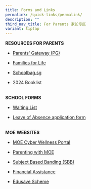 ```yaml
---
title: Forms and Links
permalink: /quick-links/permalink/
description: ""
third_nav_title: For Parents 家长专区
variant: tiptap
---
```

<p><strong>RESOURCES FOR PARENTS</strong></p><ul data-tight="true" class="tight"><li><p><a href="https://pg.moe.edu.sg/faq" rel="noopener noreferrer nofollow" target="_blank">Parents' Gateway (PG)</a></p></li><li><p><a href="https://familiesforlife.sg/Parenting/Pages/Home.aspx?utm_source=SEM&amp;gclid=CjwKCAjw-eKpBhAbEiwAqFL0mvxGyrBe60wD6YPdfD5hHBQkv302vu5TMgiLqGpJmdN--x0kUT1lWxoCDL0QAvD_BwE" rel="noopener noreferrer nofollow" target="_blank">Families for Life</a></p></li><li><p><a href="https://www.schoolbag.edu.sg/" rel="noopener noreferrer nofollow" target="_blank">Schoolbag.sg</a></p></li><li><p>2024 Booklist<br><br></p></li></ul><p><strong>SCHOOL FORMS</strong></p><ul data-tight="true" class="tight"><li><p><a href="https://form.gov.sg/6555725ea1e3710012a31498" rel="noopener noreferrer nofollow" target="_blank">Waiting List</a></p></li><li><p><a href="https://www.poiching.moe.edu.sg/announcements/leave-of-absence-application-form/" rel="noopener noreferrer nofollow" target="_blank">Leave of Absence application form</a> <br><br></p></li></ul><p><strong>MOE WEBSITES</strong></p><ul data-tight="true" class="tight"><li><p><a href="https://www.moe.gov.sg/education-in-sg/our-programmes/cyber-wellness" rel="noopener noreferrer nofollow" target="_blank">MOE Cyber Wellness Portal</a></p></li><li><p><a href="https://www.instagram.com/parentingwith.moesg/?utm_medium=copy_link" rel="noopener noreferrer nofollow" target="_blank">Parenting with MOE</a></p></li><li><p><a href="https://www.moe.gov.sg/primary/curriculum/subject-based-banding" rel="noopener noreferrer nofollow" target="_blank">Subject Based Banding (SBB)</a></p></li><li><p><a href="https://www.moe.gov.sg/financial-matters/financial-assistance" rel="noopener noreferrer nofollow" target="_blank">Financial Assistance</a></p></li><li><p><a href="https://www.moe.gov.sg/financial-matters/edusave-account" rel="noopener noreferrer nofollow" target="_blank">Edusave Scheme</a></p></li></ul><p></p>